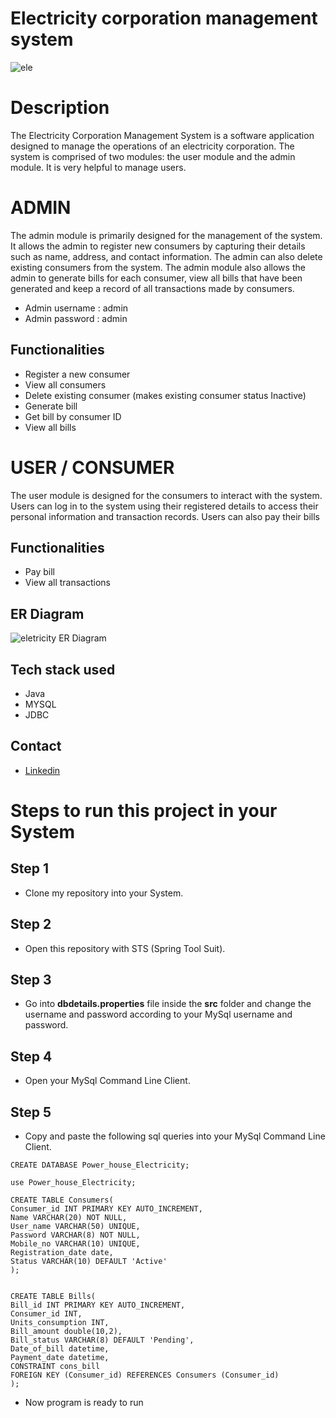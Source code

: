 # Electricity corporation management system

![ele](https://user-images.githubusercontent.com/112763866/221608431-85e05ee8-5c58-40e9-b527-391115b478af.png)

# Description
The Electricity Corporation Management System is a software application designed to manage the operations of an electricity corporation. The system is comprised of two modules: the user module and the admin module. It is very helpful to manage users.

# ADMIN

The admin module is primarily designed for the management of the system. It allows the admin to register new consumers by capturing their details such as name, address, and contact information. The admin can also delete existing consumers from the system. The admin module also allows the admin to generate bills for each consumer, view all bills that have been generated and keep a record of all transactions made by consumers.
- Admin username : admin
- Admin password : admin

## Functionalities
- Register a new consumer
- View all consumers
- Delete existing consumer (makes existing consumer status Inactive)
- Generate bill
- Get bill by consumer ID
- View all bills

# USER / CONSUMER

The user module is designed for the consumers to interact with the system. Users can log in to the system using their registered details to access their personal information and transaction records. Users can also pay their bills 

## Functionalities
- Pay bill
- View all transactions

## ER Diagram
![eletricity ER Diagram](https://user-images.githubusercontent.com/112763866/221605736-c252d6a1-4e73-426f-9723-5c0c1fc1d5bd.png)

## Tech stack used
- Java
- MYSQL
- JDBC

## Contact
- [Linkedin](https://www.linkedin.com/in/akash-chauhan-03b105243/)

# Steps to run this project in your System

## Step 1
- Clone my repository into your System.

## Step 2
- Open this repository with STS (Spring Tool Suit).

## Step 3
- Go into <b>dbdetails.properties</b> file inside the <b>src</b> folder and change the username and password according to your MySql username and password.

## Step 4
- Open your MySql Command Line Client.


## Step 5
- Copy and paste the following sql queries into your MySql Command Line Client.

```mysql
CREATE DATABASE Power_house_Electricity;

use Power_house_Electricity;

CREATE TABLE Consumers(
Consumer_id INT PRIMARY KEY AUTO_INCREMENT,
Name VARCHAR(20) NOT NULL,
User_name VARCHAR(50) UNIQUE,
Password VARCHAR(8) NOT NULL,
Mobile_no VARCHAR(10) UNIQUE,
Registration_date date,
Status VARCHAR(10) DEFAULT 'Active'
);


CREATE TABLE Bills(
Bill_id INT PRIMARY KEY AUTO_INCREMENT,
Consumer_id INT,
Units_consumption INT,
Bill_amount double(10,2),
Bill_status VARCHAR(8) DEFAULT 'Pending',
Date_of_bill datetime,
Payment_date datetime,
CONSTRAINT cons_bill
FOREIGN KEY (Consumer_id) REFERENCES Consumers (Consumer_id)
);

```

- Now program is ready to run
